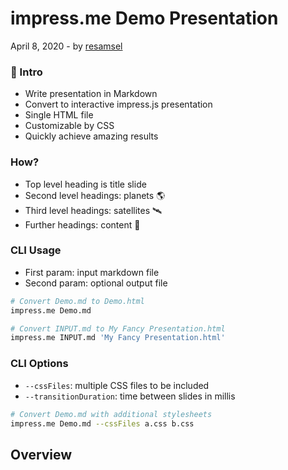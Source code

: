 impress.me Demo Presentation
====================================

April 8, 2020 - by [resamsel](https://github.com/resamsel)

### 🧭 Intro [](class=primary-amber)

* Write presentation in Markdown
* Convert to interactive impress.js presentation
* Single HTML file
* Customizable by CSS
* Quickly achieve amazing results

### How?

* Top level heading is title slide
* Second level headings: planets 🌎
* Third level headings: satellites 🛰️
* Further headings: content 📖

### CLI Usage

* First param: input markdown file
* Second param: optional output file

```bash
# Convert Demo.md to Demo.html
impress.me Demo.md

# Convert INPUT.md to My Fancy Presentation.html
impress.me INPUT.md 'My Fancy Presentation.html'
```

### CLI Options

* `--cssFiles`: multiple CSS files to be included
* `--transitionDuration`: time between slides in millis

```bash
# Convert Demo.md with additional stylesheets
impress.me Demo.md --cssFiles a.css b.css
```

## Overview [](class=overview)

[logo]: https://github.com/adam-p/markdown-here/raw/master/src/common/images/icon48.png "Logo Title Text 2"

[demo-presentation]: images/demo-presentation.png "Demo Presentation"

[link]: http://www.reddit.com
